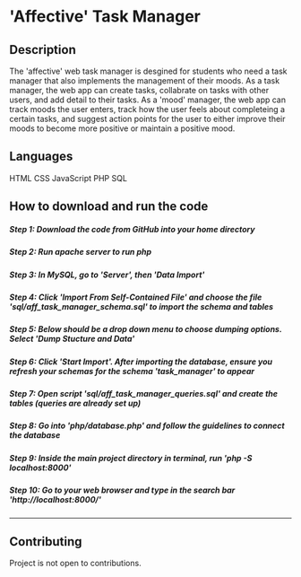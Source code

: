 # 'Affective' Task Manager

## Description
The 'affective' web task manager is desgined for students who need a task manager that also implements the management of their moods.
As a task manager, the web app can create tasks, collabrate on tasks with other users, and add detail to their tasks.
As a 'mood' manager, the web app can track moods the user enters, track how the user feels about completeing a certain tasks, and suggest action points for the user to either improve their moods to become more positive or maintain a positive mood.

## Languages
HTML
CSS
JavaScript
PHP
SQL

## How to download and run the code

##### Step 1: Download the code from GitHub into your home directory
##### Step 2: Run apache server to run php
##### Step 3: In MySQL, go to 'Server', then 'Data Import' 
##### Step 4: Click 'Import From Self-Contained File' and choose the file 'sql/aff_task_manager_schema.sql' to import the schema and tables
##### Step 5: Below should be a drop down menu to choose dumping options. Select 'Dump Stucture and Data'
##### Step 6: Click 'Start Import'. After importing the database, ensure you refresh your schemas for the schema 'task_manager' to appear
##### Step 7: Open script 'sql/aff_task_manager_queries.sql' and create the tables (queries are already set up)
##### Step 8: Go into 'php/database.php' and follow the guidelines to connect the database
##### Step 9: Inside the main project directory in terminal, run 'php -S localhost:8000'
##### Step 10: Go to your web browser and type in the search bar 'http://localhost:8000/'


***


## Contributing
Project is not open to contributions.

